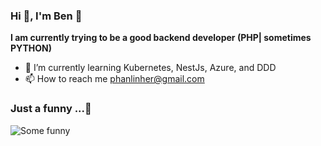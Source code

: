 ### Hi 🌱, I'm Ben 👋
**I am currently trying to be a good backend developer (PHP| sometimes PYTHON)**

- 🌱 I’m currently learning Kubernetes, NestJs, Azure, and DDD
- 📫 How to reach me phanlinher@gmail.com

### Just a funny ...🤡
![Some funny](https://i.imgur.com/jYOouHZ.gif)
